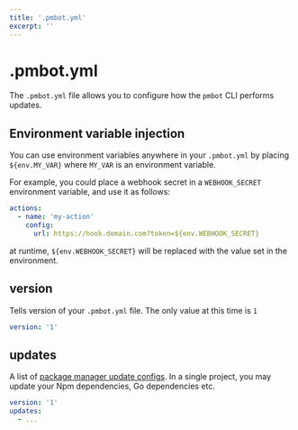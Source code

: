 ```yaml
---
title: '.pmbot.yml'
excerpt: ''
---
```


# .pmbot.yml

The `.pmbot.yml` file allows you to configure how the `pmbot` CLI performs updates.

<div class="table-of-content"></div>

## Environment variable injection

You can use environment variables anywhere in your `.pmbot.yml` by placing `${env.MY_VAR}` where `MY_VAR` is an environment variable.

For example, you could place a webhook secret in a `WEBHOOK_SECRET` environment variable, and use it as follows:

<div class="code-group" data-props='{ "lineNumbers": ["true"] }'>

```yaml
actions:
  - name: 'my-action'
    config:
      url: https://hook.domain.com?token=${env.WEBHOOK_SECRET}
```

</div>

at runtime, `${env.WEBHOOK_SECRET}` will be replaced with the value set in the environment.

## version

Tells version of your `.pmbot.yml` file. The only value at this time is `1`

<div class="code-group" data-props='{ "lineNumbers": ["true"] }'>

```yaml
version: '1'
```

</div>

## updates

A list of [package manager update configs](/package-manager-update-config). In a single project, you may update your Npm dependencies, Go dependencies etc.

<div class="code-group" data-props='{ "lineNumbers": ["true"] }'>

````yaml
version: '1'
updates:
  - ...
````

</div>
